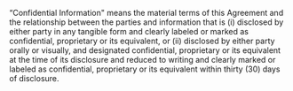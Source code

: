 “Confidential Information" means the material terms of this Agreement and the relationship between the parties and information that is (i) disclosed by either party in any tangible form and clearly labeled or marked as confidential, proprietary or its equivalent, or (ii) disclosed by either party orally or visually, and designated confidential, proprietary or its equivalent at the time of its disclosure and reduced to writing and clearly marked or labeled as confidential, proprietary or its equivalent within thirty (30) days of disclosure.
